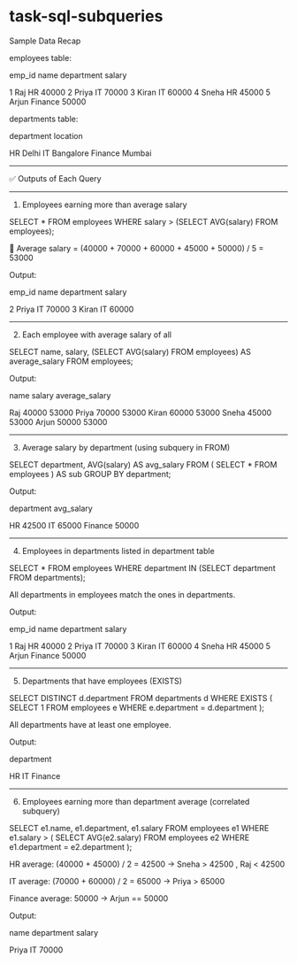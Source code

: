 # task-sql-subqueries
 Sample Data Recap

employees table:

emp_id	name	department	salary

1	Raj	HR	40000
2	Priya	IT	70000
3	Kiran	IT	60000
4	Sneha	HR	45000
5	Arjun	Finance	50000


departments table:

department	location

HR	Delhi
IT	Bangalore
Finance	Mumbai



---

✅ Outputs of Each Query


---

1. Employees earning more than average salary

SELECT * FROM employees
WHERE salary > (SELECT AVG(salary) FROM employees);

🔹 Average salary = (40000 + 70000 + 60000 + 45000 + 50000) / 5 = 53000

Output:

emp_id	name	department	salary

2	Priya	IT	70000
3	Kiran	IT	60000



---

2. Each employee with average salary of all

SELECT name, salary,
       (SELECT AVG(salary) FROM employees) AS average_salary
FROM employees;

Output:

name	salary	average_salary

Raj	40000	53000
Priya	70000	53000
Kiran	60000	53000
Sneha	45000	53000
Arjun	50000	53000



---

3. Average salary by department (using subquery in FROM)

SELECT department, AVG(salary) AS avg_salary
FROM (
    SELECT * FROM employees
) AS sub
GROUP BY department;

Output:

department	avg_salary

HR	42500
IT	65000
Finance	50000



---

4. Employees in departments listed in department table

SELECT * FROM employees
WHERE department IN (SELECT department FROM departments);

All departments in employees match the ones in departments.

Output:

emp_id	name	department	salary

1	Raj	HR	40000
2	Priya	IT	70000
3	Kiran	IT	60000
4	Sneha	HR	45000
5	Arjun	Finance	50000



---

5. Departments that have employees (EXISTS)

SELECT DISTINCT d.department
FROM departments d
WHERE EXISTS (
    SELECT 1
    FROM employees e
    WHERE e.department = d.department
);

All departments have at least one employee.

Output:

department

HR
IT
Finance



---

6. Employees earning more than department average (correlated subquery)

SELECT e1.name, e1.department, e1.salary
FROM employees e1
WHERE e1.salary > (
    SELECT AVG(e2.salary)
    FROM employees e2
    WHERE e1.department = e2.department
);

HR average: (40000 + 45000) / 2 = 42500 → Sneha > 42500 , Raj < 42500 

IT average: (70000 + 60000) / 2 = 65000 → Priya > 65000 

Finance average: 50000 → Arjun == 50000 


Output:

name	department	salary

Priya	IT	70000



